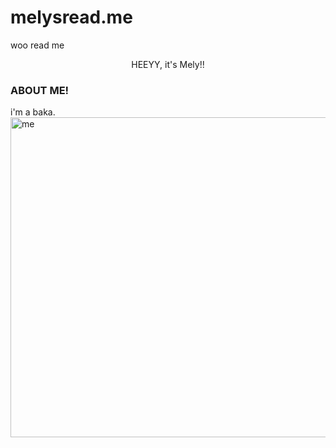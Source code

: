 # melysread.me
woo read me
<p align = "center">
  HEEYY, it's Mely!!
</p>
  <H3>ABOUT ME!</H3>
  i'm a baka.
<img width="512" height="512" alt="me" src="https://github.com/user-attachments/assets/0a72cff9-c441-4aed-a7b6-1b0cf02df581" />
